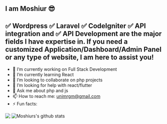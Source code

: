## I am Moshiur 😎
## ✅ Wordpress ✅ Laravel ✅ CodeIgniter ✅ API integration and ✅ API Development are the major fields I have expertise in. If you need a customized Application/Dashboard/Admin Panel or any type of website, I am here to assist you!

- 🔭 I’m currently working on Full Stack Development
- 🌱 I’m currently learning React 
- 👯 I’m looking to collaborate on php projects
- 🤔 I’m looking for help with react/flutter
- 💬 Ask me about php and js
- 📫 How to reach me: unimrgm@gmail.com 
- ⚡ Fun facts:
<img align="center" src="https://github-readme-stats.vercel.app/api/top-langs/?username=unimrgm&theme=light&hide_langs_below=1" />

<img align="center" src="https://github-readme-stats.vercel.app/api?username=unimrgm&show_icons=true&theme=light&line_height=27" alt="Moshiurs's github stats"/>
